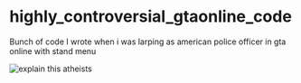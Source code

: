# highly_controversial_gtaonline_code

Bunch of code I wrote when i was larping as american police officer in gta online with stand menu

![explain this atheists](https://github.com/user-attachments/assets/03b59f3c-9753-46f7-899c-b1d6f2a6c846)

